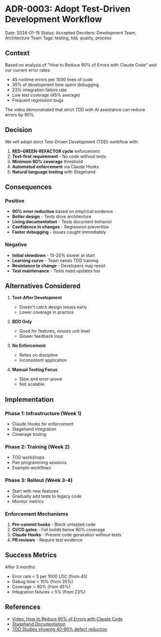 # ADR-0003: Adopt Test-Driven Development Workflow

Date: 2024-01-15
Status: Accepted
Deciders: Development Team, Architecture Team
Tags: testing, tdd, quality, process

## Context

Based on analysis of "How to Reduce 90% of Errors with Claude Code" and our current error rates:
- 45 runtime errors per 1000 lines of code
- 35% of development time spent debugging
- 23% integration failure rate
- Low test coverage (45% average)
- Frequent regression bugs

The video demonstrated that strict TDD with AI assistance can reduce errors by 90%.

## Decision

We will adopt strict Test-Driven Development (TDD) workflow with:
1. **RED-GREEN-REFACTOR cycle** enforcement
2. **Test-first requirement** - No code without tests
3. **Minimum 80% coverage** threshold
4. **Automated enforcement** via Claude Hooks
5. **Natural language testing** with Stagehand

## Consequences

### Positive
- **90% error reduction** based on empirical evidence
- **Better design** - Tests drive architecture
- **Living documentation** - Tests document behavior
- **Confidence in changes** - Regression prevention
- **Faster debugging** - Issues caught immediately

### Negative
- **Initial slowdown** - 15-20% slower at start
- **Learning curve** - Team needs TDD training
- **Resistance to change** - Developers may resist
- **Test maintenance** - Tests need updates too

## Alternatives Considered

1. **Test-After Development** 
   - Doesn't catch design issues early
   - Lower coverage in practice
   
2. **BDD Only**
   - Good for features, misses unit level
   - Slower feedback loop
   
3. **No Enforcement**
   - Relies on discipline
   - Inconsistent application
   
4. **Manual Testing Focus**
   - Slow and error-prone
   - Not scalable

## Implementation

### Phase 1: Infrastructure (Week 1)
- Claude Hooks for enforcement
- Stagehand integration
- Coverage tooling

### Phase 2: Training (Week 2)
- TDD workshops
- Pair programming sessions
- Example workflows

### Phase 3: Rollout (Week 3-4)
- Start with new features
- Gradually add tests to legacy code
- Monitor metrics

### Enforcement Mechanisms

1. **Pre-commit hooks** - Block untested code
2. **CI/CD gates** - Fail builds below 80% coverage
3. **Claude Hooks** - Prevent code generation without tests
4. **PR reviews** - Require test evidence

## Success Metrics

After 3 months:
- Error rate < 5 per 1000 LOC (from 45)
- Debug time < 10% (from 35%)
- Coverage > 80% (from 45%)
- Integration failures < 5% (from 23%)

## References

- [Video: How to Reduce 90% of Errors with Claude Code](https://www.youtube.com/watch?v=...)
- [Stagehand Documentation](https://github.com/BrowserBase/stagehand)
- [TDD Studies showing 40-90% defect reduction](https://ieeexplore.ieee.org/document/1201238)